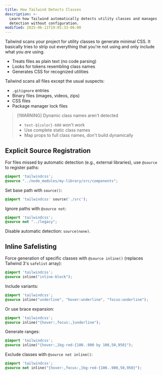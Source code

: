 ```yaml
---
title: How Tailwind Detects Classes
description: >-
  Learn how Tailwind automatically detects utility classes and manages content
  detection without configuration.
modified: 2025-06-11T19:05:33-06:00
---
```


Tailwind scans your project for utility classes to generate minimal CSS. It basically tries to strip out everything that you're not using and only include what you _are_ using.

- Treats files as plain text (no code parsing)
- Looks for tokens resembling class names
- Generates CSS for recognized utilities

Tailwind scans all files except the usual suspects:

- `.gitignore` entries
- Binary files (images, videos, zips)
- CSS files
- Package manager lock files

> [!WARNING] Dynamic class names aren't detected
>
> - `text-${color}-600` won't work
> - Use complete static class names
> - Map props to full class names, don't build dynamically

## Explicit Source Registration

For files missed by automatic detection (e.g., external libraries), use `@source` to register paths:

```css
@import 'tailwindcss';
@source "../node_modules/my-library/src/components";
```

Set base path with `source()`:

```css
@import 'tailwindcss' source('./src');
```

Ignore paths with `@source not`:

```css
@import 'tailwindcss';
@source not "../legacy";
```

Disable automatic detection: `source(none)`.

## Inline Safelisting

Force generation of specific classes with `@source inline()` (replaces Tailwind 3's `safelist` array):

```css
@import 'tailwindcss';
@source inline("inline-block");
```

Include variants:

```css
@import 'tailwindcss';
@source inline("underline", "hover:underline", "focus:underline");
```

Or use brace expansion:

```css
@import 'tailwindcss';
@source inline("{hover:,focus:,}underline");
```

Generate ranges:

```css
@import 'tailwindcss';
@source inline("{hover:,}bg-red-{100..900 by 100,50,950}");
```

Exclude classes with `@source not inline()`:

```css
@import 'tailwindcss';
@source not inline("{hover:,focus:,}bg-red-{100..900,50,950}");
```

